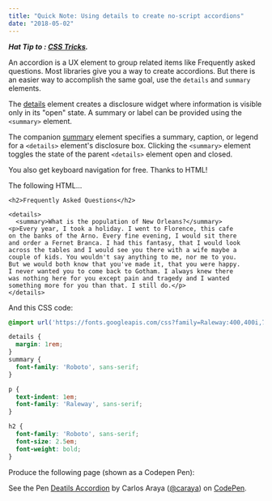 ```yaml
---
title: "Quick Note: Using details to create no-script accordions"
date: "2018-05-02"
---
```


**_Hat Tip to : [CSS Tricks](https://css-tricks.com/quick-reminder-that-details-summary-is-the-easiest-way-ever-to-make-an-accordion/)._**

An accordion is a UX element to group related items like Frequently asked questions. Most libraries give you a way to create accordions. But there is an easier way to accomplish the same goal, use the `details` and `summary` elements.

The [details](https://developer.mozilla.org/en-US/docs/Web/HTML/Element/details) element creates a disclosure widget where information is visible only in its "open" state. A summary or label can be provided using the `<summary>` element.

The companion [summary](https://developer.mozilla.org/en-US/docs/Web/HTML/Element/summary) element specifies a summary, caption, or legend for a `<details>` element's disclosure box. Clicking the `<summary>` element toggles the state of the parent `<details>` element open and closed.

You also get keyboard navigation for free. Thanks to HTML!

The following HTML...

```markup
<h2>Frequently Asked Questions</h2>

<details>
  <summary>What is the population of New Orleans?</summary>
<p>Every year, I took a holiday. I went to Florence, this cafe
on the banks of the Arno. Every fine evening, I would sit there
and order a Fernet Branca. I had this fantasy, that I would look
across the tables and I would see you there with a wife maybe a
couple of kids. You wouldn't say anything to me, nor me to you.
But we would both know that you've made it, that you were happy.
I never wanted you to come back to Gotham. I always knew there
was nothing here for you except pain and tragedy and I wanted
something more for you than that. I still do.</p>
</details>
```

And this CSS code:

```css
@import url('https://fonts.googleapis.com/css?family=Raleway:400,400i,700|Roboto:700');

details {
  margin: 1rem;
}
summary {
  font-family: 'Roboto', sans-serif;
}

p {
  text-indent: 1em;
  font-family: 'Raleway', sans-serif;
}

h2 {
  font-family: 'Roboto', sans-serif;
  font-size: 2.5em;
  font-weight: bold;
}
```

Produce the following page (shown as a Codepen Pen):

See the Pen [Deatils Accordion](https://codepen.io/caraya/pen/WzYmGO/) by Carlos Araya ([@caraya](https://codepen.io/caraya)) on [CodePen](https://codepen.io).
